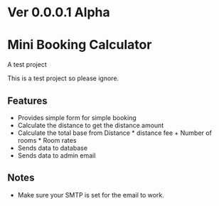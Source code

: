 # Ver 0.0.0.1 Alpha

# Mini Booking Calculator
A test project

This is a test project so please ignore.

##  Features
- Provides simple form for simple booking
- Calculate the distance to get the distance amount
- Calculate the total base from Distance * distance fee + Number of rooms * Room rates
- Sends data to database
- Sends data to admin email

## Notes
- Make sure your SMTP is set for the email to work.